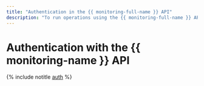 ```yaml
---
title: "Authentication in the {{ monitoring-full-name }} API"
description: "To run operations using the {{ monitoring-full-name }} API, get an IAM token for your account. Use the obtained IAM token to access {{ yandex-cloud }} resources via the API in the following format: Authorization: Bearer"
---
```


# Authentication with the {{ monitoring-name }} API

{% include notitle [auth](../../_includes/authentication.md) %}
